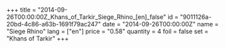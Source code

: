 +++
title = "2014-09-26T00:00:00Z_Khans_of_Tarkir_Siege_Rhino_[en]_false"
id = "9011126a-20bd-4c86-a63b-1691f79ac247"
date = "2014-09-26T00:00:00Z"
name = "Siege Rhino"
lang = ["en"]
price = "0.58"
quantity = 4
foil = false
set = "Khans of Tarkir"
+++
